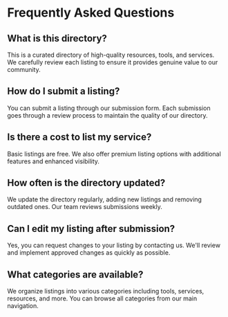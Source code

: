 # Frequently Asked Questions

## What is this directory?
This is a curated directory of high-quality resources, tools, and services. We carefully review each listing to ensure it provides genuine value to our community.

## How do I submit a listing?
You can submit a listing through our submission form. Each submission goes through a review process to maintain the quality of our directory.

## Is there a cost to list my service?
Basic listings are free. We also offer premium listing options with additional features and enhanced visibility.

## How often is the directory updated?
We update the directory regularly, adding new listings and removing outdated ones. Our team reviews submissions weekly.

## Can I edit my listing after submission?
Yes, you can request changes to your listing by contacting us. We'll review and implement approved changes as quickly as possible.

## What categories are available?
We organize listings into various categories including tools, services, resources, and more. You can browse all categories from our main navigation.
